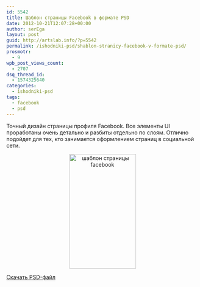 ```yaml
---
id: 5542
title: Шаблон страницы Facebook в формате PSD
date: 2012-10-21T12:07:28+00:00
author: serEga
layout: post
guid: http://artslab.info/?p=5542
permalink: /ishodniki-psd/shablon-stranicy-facebook-v-formate-psd/
prosmotr:
  - 9
wpb_post_views_count:
  - 2707
dsq_thread_id:
  - 1574325640
categories:
  - ishodniki-psd
tags:
  - facebook
  - psd
---
```

Точный дизайн страницы профиля Facebook. Все элементы UI проработаны очень детально и разбиты отдельно по слоям. Отлично подойдет для тех, кто занимается оформлением страниц в социальной сети.

<center>
  <a href="{{site.img_cdn}}/048_full.jpeg"><img src="{{site.img_cdn}}/048_full-175x300.jpg" alt="шаблон страницы facebook" title="facebook_template" width="175" height="300" class="aligncenter size-medium wp-image-5543" /></a>
</center>

[Скачать PSD-файл](http://freebiesbooth.com/facebook-timeline)